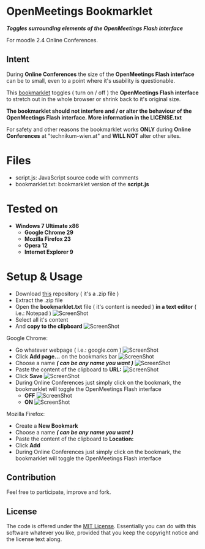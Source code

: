 OpenMeetings Bookmarklet
========================

***Toggles surrounding elements of the OpenMeetings Flash interface***

For moodle 2.4 Online Conferences.

Intent
------

During **Online Conferences** the size of the **OpenMeetings Flash interface** can be to small, even to a point where it's usability is questionable.

This [bookmarklet](http://en.wikipedia.org/wiki/Bookmarklet) toggles ( turn on / off ) the **OpenMeetings Flash interface** to stretch out in the whole browser or shrink back to it's original size.

**The bookmarklet should not interfere and / or alter the behaviour of the OpenMeetings Flash interface. More information in the LICENSE.txt**

For safety and other reasons the bookmarklet works **ONLY** during **Online Conferences** at "technikum-wien.at" and **WILL NOT** alter other sites.

Files
=====

* script.js: JavaScript source code with comments
* bookmarklet.txt: bookmarklet version of the **script.js**

Tested on
=========

* **Windows 7 Ultimate x86**
  * **Google Chrome 29**
  * **Mozilla Firefox 23**
  * **Opera 12**
  * **Internet Explorer 9**

Setup & Usage
=============

* Download [this](https://github.com/KingForge/OpenMeetings-Bookmarklet/archive/master.zip) repository ( it's a .zip file )
* Extract the .zip file
* Open the **bookmarklet.txt** file ( it's content is needed ) **in a text editor** ( i.e.: Notepad )
![ScreenShot](https://raw.github.com/KingForge/OpenMeetings-Bookmarklet/master/readme-images/01_open_bookmarklet.gif)
* Select all it's content
* And **copy to the clipboard**
![ScreenShot](https://raw.github.com/KingForge/OpenMeetings-Bookmarklet/master/readme-images/02_select_all_and_copy.gif)

Google Chrome:
  * Go whatever webpage ( i.e.: google.com )
![ScreenShot](https://raw.github.com/KingForge/OpenMeetings-Bookmarklet/master/readme-images/chrome_01_go_wepbage.gif)
  * Click **Add page...** on the bookmarks bar
![ScreenShot](https://raw.github.com/KingForge/OpenMeetings-Bookmarklet/master/readme-images/chrome_02_add_page.gif)
  * Choose a name ***( can be any name you want )***
![ScreenShot](https://raw.github.com/KingForge/OpenMeetings-Bookmarklet/master/readme-images/chrome_03_choose_name.gif)
  * Paste the content of the clipboard to **URL:**
![ScreenShot](https://raw.github.com/KingForge/OpenMeetings-Bookmarklet/master/readme-images/chrome_04_paste.gif)
  * Click **Save**
![ScreenShot](https://raw.github.com/KingForge/OpenMeetings-Bookmarklet/master/readme-images/chrome_05_save.gif)
  * During Online Conferences just simply click on the bookmark, the bookmarklet will toggle the OpenMeetings Flash interface
     * **OFF**
![ScreenShot](https://raw.github.com/KingForge/OpenMeetings-Bookmarklet/master/readme-images/chrome_06_toggle_off.gif)
     * **ON**
![ScreenShot](https://raw.github.com/KingForge/OpenMeetings-Bookmarklet/master/readme-images/chrome_07_toggle_on.gif)

Mozilla Firefox:
  * Create a **New Bookmark**
  * Choose a name ***( can be any name you want )***
  * Paste the content of the clipboard to **Location:**
  * Click **Add**
  * During Online Conferences just simply click on the bookmark, the bookmarklet will toggle the OpenMeetings Flash interface

Contribution
------------

Feel free to participate, improve and fork.

License
-------

The code is offered under the [MIT License](http://opensource.org/licenses/mit-license.php). Essentially you can do with this software whatever you like, provided that you keep the copyright notice and the license text along.